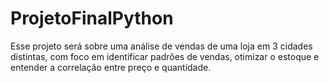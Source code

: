# ProjetoFinalPython
Esse projeto será sobre uma análise de vendas de uma loja em 3 cidades distintas, com foco em identificar padrões de vendas, otimizar o estoque e entender a correlação entre preço e quantidade.

